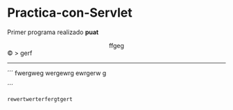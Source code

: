 # Practica-con-Servlet
Primer programa realizado 
 **puat**

<center>ffgeg</center>&copy; 
> gerf 

------------------------------------------------------------

´´´
fwergweg
wergewrg
ewrgerw
g

´´´

	rewertwerterfergtgert


